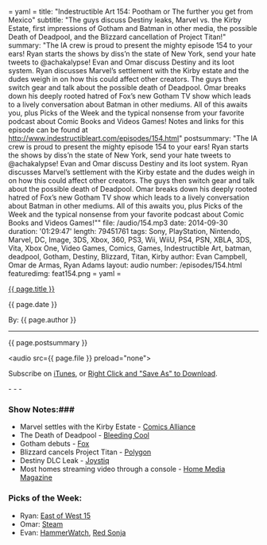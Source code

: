 = yaml =
title: "Indestructible Art 154: Pootham or The further you get from Mexico"
subtitle: "The guys discuss Destiny leaks, Marvel vs. the Kirby Estate, first impressions of Gotham and Batman in other media, the possible Death of Deadpool, and the Blizzard cancellation of Project Titan!"
summary: "The IA crew is proud to present the mighty episode 154 to your ears! Ryan starts the shows by diss’n the state of New York, send your hate tweets to @achakalypse! Evan and Omar discuss Destiny and its loot system. Ryan discusses Marvel’s settlement with the Kirby estate and the dudes weigh in on how this could affect other creators. The guys then switch gear and talk about the possible death of Deadpool. Omar breaks down his deeply rooted hatred of Fox’s new Gotham TV show which leads to a lively conversation about Batman in other mediums. All of this awaits you, plus Picks of the Week  and the typical nonsense from your favorite podcast about Comic Books and Videos Games! Notes and links for this episode can be found at http://www.indestructibleart.com/episodes/154.html"
postsummary: "The IA crew is proud to present the mighty episode 154 to your ears! Ryan starts the shows by diss’n the state of New York, send your hate tweets to @achakalypse! Evan and Omar discuss Destiny and its loot system. Ryan discusses Marvel’s settlement with the Kirby estate and the dudes weigh in on how this could affect other creators. The guys then switch gear and talk about the possible death of Deadpool. Omar breaks down his deeply rooted hatred of Fox’s new Gotham TV show which leads to a lively conversation about Batman in other mediums. All of this awaits you, plus Picks of the Week  and the typical nonsense from your favorite podcast about Comic Books and Videos Games!""
file: /audio/154.mp3
date: 2014-09-30
duration: '01:29:47'
length: 79451761
tags: Sony, PlayStation, Nintendo, Marvel, DC, Image, 3DS, Xbox, 360, PS3, Wii, WiiU, PS4, PSN, XBLA, 3DS, Vita, Xbox One, Video Games, Comics, Games, Indestructible Art, batman, deadpool, Gotham, Destiny, Blizzard, Titan, Kirby
author: Evan Campbell, Omar de Armas, Ryan Adams
layout: audio
number: /episodes/154.html
featuredimg: feat154.png
= yaml =

<a href="{{ page.url }}" class='postTitleLink'><p class='postTitle'>{{ page.title }}</p></a>
<p class='postPublished'>{{ page.date }}</p>
<p class='postAuthor'>By: {{ page.author }}</p>
<hr>

<p class='podcastSummary'>{{ page.postsummary }}</p>

<audio src={{ page.file }} preload="none"></audio>
<p class='subLinks'>Subscribe on <a href='http://bit.ly/iapodcast'>iTunes</a>, or <a href={{ page.file }}>Right Click and "Save As" to Download</a>.</p>
- - -

### Show Notes:###
* Marvel settles with the Kirby Estate - [Comics Alliance](http://comicsalliance.com/marvel-settles-copyright-dispute-with-jack-kirbys-heirs/)
* The Death of Deadpool - [Bleeding Cool](http://www.bleedingcool.com/2014/09/23/marvels-david-gabriel-teases-the-death-of-deadpool/)
* Gotham debuts -  [Fox](http://www.fox.com/gotham/)
* Blizzard cancels Project Titan - [Polygon](http://www.polygon.com/2014/9/23/6827535/blizzard-history-of-titan-mmo)
* Destiny DLC Leak - [Joystiq](http://www.joystiq.com/2014/09/28/report-destiny-bug-leaks-expansion-content-early/#continued)
* Most homes streaming video through a console -  [Home Media Magazine](http://www.homemediamagazine.com/streaming/parks-most-homes-stream-video-game-console-34246)

### Picks of the Week: ###
* Ryan: [East of West 15](https://imagecomics.com/comics/releases/east-of-west-15)
* Omar: [Steam](http://store.steampowered.com)
* Evan: [HammerWatch](http://www.hammerwatch.com), [Red Sonja](https://www.comixology.com/Red-Sonja/comics-series/10842)
